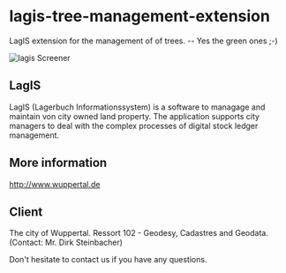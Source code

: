 lagis-tree-management-extension
===============================
LagIS extension for the management of of trees. -- Yes the green ones ;-) 

![lagis Screener](http://www.cismet.de/images/projects/screener/lagis.png)

LagIS
-----
LagIS (Lagerbuch Informationssystem) is a software to managage and maintain von city owned land property. The application supports city managers to deal with the complex processes of digital stock ledger management.

More information
-----
http://www.wuppertal.de

Client
-----
The city of Wuppertal. Ressort 102 - Geodesy, Cadastres and Geodata. (Contact: Mr. Dirk Steinbacher)


Don't hesitate to contact us if you have any questions.